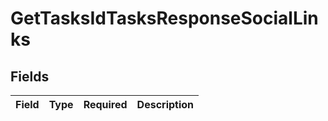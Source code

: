 # GetTasksIdTasksResponseSocialLinks


## Fields

| Field       | Type        | Required    | Description |
| ----------- | ----------- | ----------- | ----------- |
